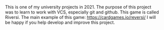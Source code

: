 This is one of my university projects in 2021. The purpose of this project was to learn to work with VCS, especially git and github.
This game is called Riversi.
The main example of this game:
https://cardgames.io/reversi/
I will be happy if you help develop and improve this project.
